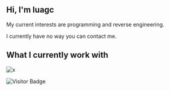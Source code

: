 ## Hi, I'm luagc

My current interests are programming and reverse engineering.

I currently have no way you can contact me.

## What I currently work with

![x](https://go-skill-icons.vercel.app/api/icons?titles=true&i=cpp,c,python,lua,luau,asm,git,github,visualstudio,vscode)

![Visitor Badge](https://visitor-badge.laobi.icu/badge?page_id=luagc)
